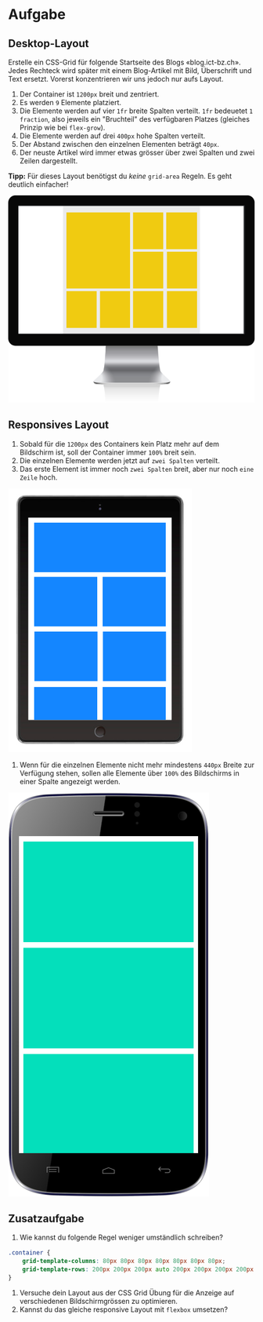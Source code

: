 # Aufgabe

## Desktop-Layout

Erstelle ein CSS-Grid für folgende Startseite des Blogs «blog.ict-bz.ch». Jedes Rechteck wird später mit einem Blog-Artikel mit Bild, Überschrift und Text ersetzt. Vorerst konzentrieren wir uns jedoch nur aufs Layout.

1. Der Container ist `1200px` breit und zentriert.
1. Es werden `9` Elemente platziert.
1. Die Elemente werden auf vier `1fr` breite Spalten verteilt. `1fr` bedeuetet `1 fraction`, also jeweils ein "Bruchteil" des verfügbaren Platzes (gleiches Prinzip wie bei `flex-grow`).
1. Die Elemente werden auf drei `400px` hohe Spalten verteilt.
1. Der Abstand zwischen den einzelnen Elementen beträgt `40px`.
1. Der neuste Artikel wird immer etwas grösser über zwei Spalten und zwei Zeilen dargestellt.

**Tipp:** Für dieses Layout benötigst du *keine* `grid-area` Regeln. Es geht deutlich einfacher!

![](./src/desktop.png)

## Responsives Layout

1. Sobald für die `1200px` des Containers kein Platz mehr auf dem Bildschirm ist, soll der Container immer `100%` breit sein.
1. Die einzelnen Elemente werden jetzt auf `zwei Spalten` verteilt.
1. Das erste Element ist immer noch `zwei Spalten` breit, aber nur noch `eine Zeile` hoch.

![](./src/tablet.png)

1. Wenn für die einzelnen Elemente nicht mehr mindestens `440px` Breite zur Verfügung stehen, sollen alle Elemente über `100%` des Bildschirms in einer Spalte angezeigt werden.

![](./src/smartphone.png)

## Zusatzaufgabe

1. Wie kannst du folgende Regel weniger umständlich schreiben?

```css
.container {
    grid-template-columns: 80px 80px 80px 80px 80px 80px 80px;
    grid-template-rows: 200px 200px 200px auto 200px 200px 200px 200px 200px 200px;   
}
```

1. Versuche dein Layout aus der CSS Grid Übung für die Anzeige auf verschiedenen Bildschirmgrössen zu optimieren.
1. Kannst du das gleiche responsive Layout mit `flexbox` umsetzen?